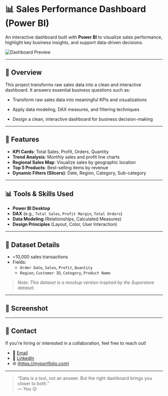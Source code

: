 # 📊 Sales Performance Dashboard (Power BI)

An interactive dashboard built with **Power BI** to visualize sales performance, highlight key business insights, and support data-driven decisions.

![Dashboard Preview](./images/dashboard_preview.png) <!-- เปลี่ยนชื่อหรือ path รูปภาพให้ตรงกับของคุณ -->

---

## 🚀 Overview

This project transforms raw sales data into a clean and interactive dashboard. It answers essential business questions such as:

- Transform raw sales data into meaningful KPIs and visualizations

- Apply data modeling, DAX measures, and filtering techniques

- Design a clean, interactive dashboard for business decision-making

---

## 🔧 Features

- **KPI Cards**: Total Sales, Profit, Orders, Quantity
- **Trend Analysis**: Monthly sales and profit line charts
- **Regional Sales Map**: Visualize sales by geographic location
- **Top 5 Products**: Best-selling items by revenue
- **Dynamic Filters (Slicers)**: Date, Region, Category, Sub-category

---

## 📊 Tools & Skills Used

- **Power BI Desktop**
- **DAX** (e.g., `Total Sales`, `Profit Margin`, `Total Orders`)
- **Data Modeling** (Relationships, Calculated Measures)
- **Design Principles** (Layout, Color, User Interaction)

---

## 🧩 Dataset Details

- ~10,000 sales transactions
- Fields:
  - `Order Date`, `Sales`, `Profit`, `Quantity`
  - `Region`, `Customer ID`, `Category`, `Product Name`

> *Note: This dataset is a mockup version inspired by the Superstore dataset.*

---

## 📸 Screenshot






---

## 💬 Contact

If you're hiring or interested in a collaboration, feel free to reach out!

- 📧 [Email](mailto:thodsaphol.cha@gmail.com)
- 💼 [LinkedIn](https://www.linkedin.com/in/thodsaphon-chamnansuek-318642355)   
- 🌐 [(https://myportfolio.com)](https://github.com/ThodsaphonChamnansuek/my_portfolio.git)

---

> “Data is a tool, not an answer. But the right dashboard brings you closer to both.”  
> — You 😉



